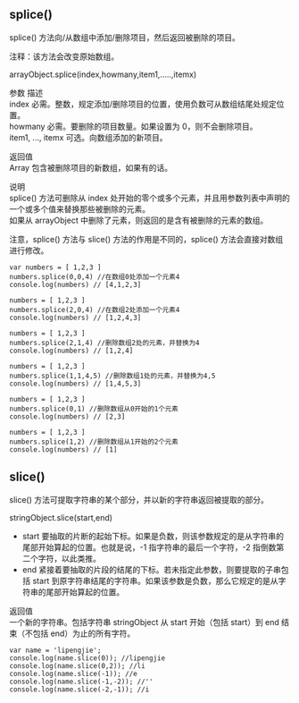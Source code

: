 ## splice()

splice() 方法向/从数组中添加/删除项目，然后返回被删除的项目。  

注释：该方法会改变原始数组。  

arrayObject.splice(index,howmany,item1,.....,itemx)  

参数  描述  
index   必需。整数，规定添加/删除项目的位置，使用负数可从数组结尾处规定位置。  
howmany 必需。要删除的项目数量。如果设置为 0，则不会删除项目。  
item1, ..., itemx   可选。向数组添加的新项目。  

返回值  
Array   包含被删除项目的新数组，如果有的话。  

说明  
splice() 方法可删除从 index 处开始的零个或多个元素，并且用参数列表中声明的一个或多个值来替换那些被删除的元素。  
如果从 arrayObject 中删除了元素，则返回的是含有被删除的元素的数组。  

注意，splice() 方法与 slice() 方法的作用是不同的，splice() 方法会直接对数组进行修改。  

~~~
var numbers = [ 1,2,3 ]
numbers.splice(0,0,4) //在数组0处添加一个元素4
console.log(numbers) // [4,1,2,3]

numbers = [ 1,2,3 ]
numbers.splice(2,0,4) //在数组2处添加一个元素4
console.log(numbers) // [1,2,4,3]

numbers = [ 1,2,3 ]
numbers.splice(2,1,4) //删除数组2处的元素，并替换为4
console.log(numbers) // [1,2,4]

numbers = [ 1,2,3 ]
numbers.splice(1,1,4,5) //删除数组1处的元素，并替换为4,5
console.log(numbers) // [1,4,5,3]

numbers = [ 1,2,3 ]
numbers.splice(0,1) //删除数组从0开始的1个元素
console.log(numbers) // [2,3]

numbers = [ 1,2,3 ]
numbers.splice(1,2) //删除数组从1开始的2个元素
console.log(numbers) // [1]
~~~

## slice()

slice() 方法可提取字符串的某个部分，并以新的字符串返回被提取的部分。  

stringObject.slice(start,end)  

- start 要抽取的片断的起始下标。如果是负数，则该参数规定的是从字符串的尾部开始算起的位置。也就是说，-1 指字符串的最后一个字符，-2 指倒数第二个字符，以此类推。  
- end 紧接着要抽取的片段的结尾的下标。若未指定此参数，则要提取的子串包括 start 到原字符串结尾的字符串。如果该参数是负数，那么它规定的是从字符串的尾部开始算起的位置。  

返回值  
一个新的字符串。包括字符串 stringObject 从 start 开始（包括 start）到 end 结束（不包括 end）为止的所有字符。  

~~~
var name = 'lipengjie';
console.log(name.slice(0)); //lipengjie
console.log(name.slice(0,2)); //li
console.log(name.slice(-1)); //e
console.log(name.slice(-1,-2)); //''
console.log(name.slice(-2,-1)); //i
~~~